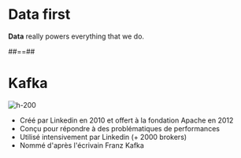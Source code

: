 <!-- .slide: class="quote" -->

# Data first

<p class="quotation center">
<strong>Data</strong> really powers everything that we do.
</p>

##==##
<!-- .slide: -->

# Kafka

![h-200](./assets/images/kafka-logo.png)

* Créé par Linkedin en 2010 et offert à la fondation Apache en 2012
* Conçu pour répondre à des problématiques de performances
* Utilisé intensivement par Linkedin (+ 2000 brokers)
* Nommé d'après l'écrivain Franz Kafka
